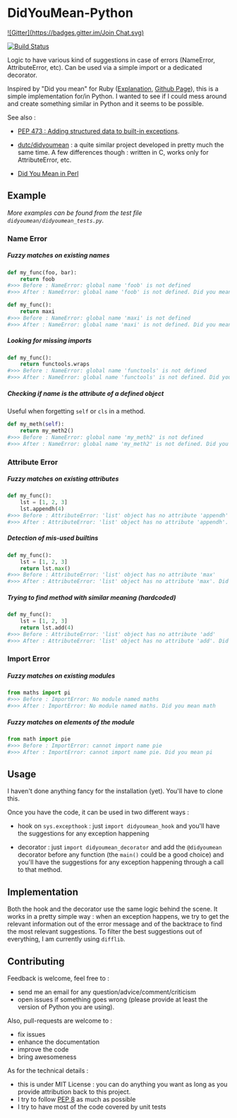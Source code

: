 DidYouMean-Python
=================
[![Gitter](https://badges.gitter.im/Join Chat.svg)](https://gitter.im/SylvainDe/DidYouMean-Python?utm_source=badge&utm_medium=badge&utm_campaign=pr-badge&utm_content=badge)

[![Build Status](https://travis-ci.org/SylvainDe/DidYouMean-Python.svg)](https://travis-ci.org/SylvainDe/DidYouMean-Python)

Logic to have various kind of suggestions in case of errors (NameError, AttributeError, etc). Can be used via a simple import or a dedicated decorator.

Inspired by "Did you mean" for Ruby ([Explanation](http://www.yukinishijima.net/2014/10/21/did-you-mean-experience-in-ruby.html), [Github Page](https://github.com/yuki24/did_you_mean)), this is a simple implementation for/in Python. I wanted to see if I could mess around and create something similar in Python and it seems to be possible.


See also :

 - [PEP 473 :  Adding structured data to built-in exceptions](http://legacy.python.org/dev/peps/pep-0473/).

 - [dutc/didyoumean](https://github.com/dutc/didyoumean) : a quite similar project developed in pretty much the same time. A few differences though : written in C, works only for AttributeError, etc.

 - [Did You Mean in Perl](http://perltricks.com/article/122/2014/10/31/Implementing-Did-You-Mean-in-Perl)


Example
-------

_More examples can be found from the test file `didyoumean/didyoumean_tests.py`._


### Name Error

##### Fuzzy matches on existing names

```python
def my_func(foo, bar):
    return foob
#>>> Before : NameError: global name 'foob' is not defined
#>>> After : NameError: global name 'foob' is not defined. Did you mean foo

def my_func():
    return maxi
#>>> Before : NameError: global name 'maxi' is not defined
#>>> After : NameError: global name 'maxi' is not defined. Did you mean max
```

##### Looking for missing imports

```python
def my_func():
    return functools.wraps
#>>> Before : NameError: global name 'functools' is not defined
#>>> After : NameError: global name 'functools' is not defined. Did you mean import functools
```


##### Checking if name is the attribute of a defined object

Useful when forgetting `self` or `cls` in a method.

```python
def my_meth(self):
    return my_meth2()
#>>> Before : NameError: global name 'my_meth2' is not defined
#>>> After : NameError: global name 'my_meth2' is not defined. Did you mean self.my_meth2
```

### Attribute Error

##### Fuzzy matches on existing attributes

```python
def my_func():
    lst = [1, 2, 3]
    lst.appendh(4)
#>>> Before : AttributeError: 'list' object has no attribute 'appendh'
#>>> After : AttributeError: 'list' object has no attribute 'appendh'. Did you mean append
```


##### Detection of mis-used builtins

```python
def my_func():
    lst = [1, 2, 3]
    return lst.max()
#>>> Before : AttributeError: 'list' object has no attribute 'max'
#>>> After : AttributeError: 'list' object has no attribute 'max'. Did you mean max(list)
```

##### Trying to find method with similar meaning (hardcoded)

```python
def my_func():
    lst = [1, 2, 3]
    return lst.add(4)
#>>> Before : AttributeError: 'list' object has no attribute 'add'
#>>> After : AttributeError: 'list' object has no attribute 'add'. Did you mean append
```

### Import Error

##### Fuzzy matches on existing modules

```python
from maths import pi
#>>> Before : ImportError: No module named maths
#>>> After : ImportError: No module named maths. Did you mean math
```


##### Fuzzy matches on elements of the module

```python
from math import pie
#>>> Before : ImportError: cannot import name pie
#>>> After : ImportError: cannot import name pie. Did you mean pi
```


Usage
-----

I haven't done anything fancy for the installation (yet). You'll have to clone this.

Once you have the code, it can be used in two different ways :

 * hook on `sys.excepthook` : just `import didyoumean_hook` and you'll have the suggestions for any exception happening

 * decorator : just `import didyoumean_decorator` and add the `@didyoumean` decorator before any function (the `main()` could be a good choice) and you'll have the suggestions for any exception happening through a call to that method.


Implementation
--------------

Both the hook and the decorator use the same logic behind the scene. It works in a pretty simple way : when an exception happens, we try to get the relevant information out of the error message and of the backtrace to find the most relevant suggestions. To filter the best suggestions out of everything, I am currently using ```difflib```.


Contributing
------------

Feedback is welcome, feel free to :
 * send me an email for any question/advice/comment/criticism
 * open issues if something goes wrong (please provide at least the version of Python you are using).

Also, pull-requests are welcome to :
 * fix issues
 * enhance the documentation
 * improve the code
 * bring awesomeness

As for the technical details :

 * this is under MIT License : you can do anything you want as long as you provide attribution back to this project.
 * I try to follow [PEP 8](http://legacy.python.org/dev/peps/pep-0008/) as much as possible
 * I try to have most of the code covered by unit tests
